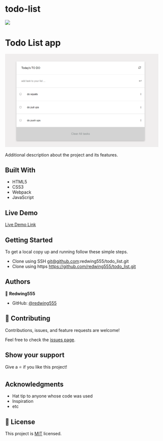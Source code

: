 # todo-list

![](https://img.shields.io/badge/Microverse-blueviolet)

# Todo List app

![screenshot](./Capture.PNG)

Additional description about the project and its features.

## Built With

- HTML5
- CSS3
- Webpack
- JavaScript

## Live Demo

[Live Demo Link](https://redwing555.github.io/todo-list/)


## Getting Started


To get a local copy up and running follow these simple steps.

- Clone using SSH git@github.com:redwing555/todo_list.git
- Clone using https https://github.com/redwing555/todo_list.git

## Authors

👤 **Redwing555**

- GitHub: [@redwing555](https://github.com/redwing555)


## 🤝 Contributing

Contributions, issues, and feature requests are welcome!

Feel free to check the [issues page](../../issues/).

## Show your support

Give a ⭐️ if you like this project!

## Acknowledgments

- Hat tip to anyone whose code was used
- Inspiration
- etc

## 📝 License

This project is [MIT](./MIT.md) licensed.